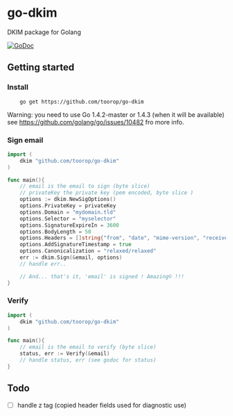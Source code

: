 # go-dkim
DKIM package for Golang

[![GoDoc](https://godoc.org/github.com/toorop/go-dkim?status.svg)](https://godoc.org/github.com/toorop/go-dkim)

## Getting started

### Install
```
 	go get https://github.com/toorop/go-dkim
```
Warning: you need to use Go 1.4.2-master or 1.4.3 (when it will be available)
see https://github.com/golang/go/issues/10482 fro more info.

### Sign email

```go
import (
	dkim "github.com/toorop/go-dkim"
)

func main(){
	// email is the email to sign (byte slice)
	// privateKey the private key (pem encoded, byte slice )	
	options := dkim.NewSigOptions()
	options.PrivateKey = privateKey
	options.Domain = "mydomain.tld"
	options.Selector = "myselector"
	options.SignatureExpireIn = 3600
	options.BodyLength = 50
	options.Headers = []string{"from", "date", "mime-version", "received", "received"}
	options.AddSignatureTimestamp = true
	options.Canonicalization = "relaxed/relaxed"
	err := dkim.Sign(&email, options)
	// handle err..

	// And... that's it, 'email' is signed ! Amazing© !!!
}
```

### Verify
```go
import (
	dkim "github.com/toorop/go-dkim"
)

func main(){
	// email is the email to verify (byte slice)
	status, err := Verify(&email)
	// handle status, err (see godoc for status)
}
```

## Todo

- [ ] handle z tag (copied header fields used for diagnostic use)
